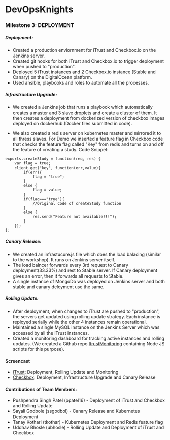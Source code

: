 # DevOpsKnights

### Milestone 3: DEPLOYMENT
##### Deployment:  
* Created a production enviornment for iTrust and Checkbox.io on the Jenkins server.  
* Created git hooks for both iTrust and Checkbox.io to trigger deployment when pushed to "production".
* Deployed 5 iTrust instances and 2 Checkbox.io instance (Stable and Canary) on the DigitalOcean platform.
* Used ansible, playbooks and roles to automate all the processes.

##### Infrastructure Upgrade:
* We created a Jenkins job that runs a playbook which automatically creates a master and 3 slave droplets and create a cluster of them. 
It then creates a deployment from dockerized version of checkbox images deployed on dockerhub.(Docker files submitted in code).

* We also created a redis server on kubernetes master and mirrored it to all thress slaves. 
For Demo we inserted a feature flag in Checkbox code that checks the feature flag called "Key" from redis and turns on and off the feature of creating a study.
Code Snippet:
```
exports.createStudy = function(req, res) {
	var flag = true;
	client.get("key", function(err,value){
		if(err){
			flag = "true";
		}
		else {
			flag = value;
		}
		if(flag==="true"){
			//Original Code of createStudy function
		}
		else {
			res.send("Feature not available!!!");
		}
	});
};

```


##### Canary Release:
* We created an infrastucure.js file which does the load balacing (similar to the workshop). It runs on Jenkins server itself.
* The load balncer forwards every 3rd request to Canary deployment(33.33%) and rest to Stable server. If Canary deployment gives an error, then it forwards all requests to Stable.
* A single instance of MongoDb was deployed on Jenkins server and both stable and canary deloyment use the same. 

##### Rolling Update:
* After deployment, when changes to iTrust are pushed to "production", the servers get updated using rolling update strategy. Each instance is reployed serially while the other 4 instances remain operational.
* Maintained a single MySQL instance on the Jenkins Server which was accessed by all the iTrust instances.
* Created a monitoring dashboard for tracking active instances and rolling updates. (We created a Github repo [ItrustMonitoring](https://github.com/pushpendrasp/ItrustMonitoring) containing Node JS scripts for this purpose).

#### Screencast
* [iTrust](https://youtu.be/q1dDyM4hrKY): Deployment, Rolling Update and Monitoring
* [Checkbox](): Deployment, Infrastructure Upgrade and Canary Release

#### Contributions of Team Members:
* Pushpendra Singh Patel (ppatel16) - Deployment of iTrust and Checkbox and Rolling Update
* Sayali Godbole (ssgodbol) - Canary Release and Kubernetes Deployment
* Tanay Kothari (tkothar) - Kubernetes Deployment and Redis feature flag
* Uddhav Bhosle (ubhosle) - Rolling Update and Deployment of iTrust and Checkbox
